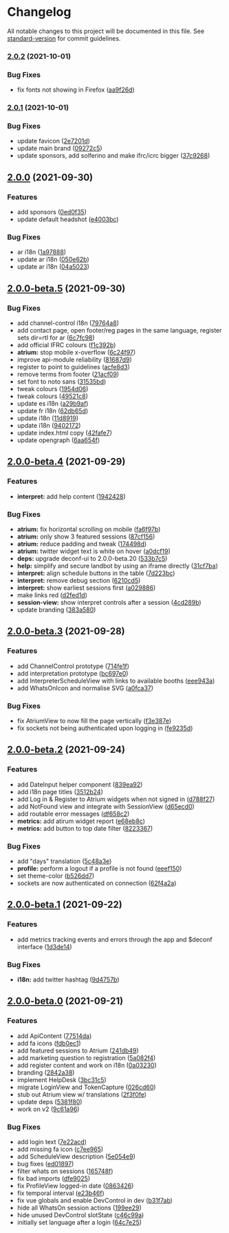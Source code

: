 # Changelog

All notable changes to this project will be documented in this file. See [standard-version](https://github.com/conventional-changelog/standard-version) for commit guidelines.

### [2.0.2](https://github.com/digitalinteraction/climatered-client/compare/v2.0.1...v2.0.2) (2021-10-01)


### Bug Fixes

* fix fonts not showing in Firefox ([aa9f26d](https://github.com/digitalinteraction/climatered-client/commit/aa9f26d529024304d3337c34c2c970659cfefdb3))

### [2.0.1](https://github.com/digitalinteraction/climatered-client/compare/v2.0.0...v2.0.1) (2021-10-01)


### Bug Fixes

* update favicon ([2e7201d](https://github.com/digitalinteraction/climatered-client/commit/2e7201d1a5754465e2c1a0394a670f73326596b3))
* update main brand ([09272c5](https://github.com/digitalinteraction/climatered-client/commit/09272c56255726728ead15ba12d414c041a235ea))
* update sponsors, add solferino and make ifrc/icrc bigger ([37c9268](https://github.com/digitalinteraction/climatered-client/commit/37c9268fe079e100f69da8d1b51ff9f6f60bc2b8))

## [2.0.0](https://github.com/digitalinteraction/climatered-client/compare/v2.0.0-beta.5...v2.0.0) (2021-09-30)


### Features

* add sponsors ([0ed0f35](https://github.com/digitalinteraction/climatered-client/commit/0ed0f3547d3e0767a7f0e8dded7f14c98ef63d19))
* update default headshot ([e4003bc](https://github.com/digitalinteraction/climatered-client/commit/e4003bcd7c4f424c072540f686bbeb97c6f151c9))


### Bug Fixes

* ar i18n ([1a97888](https://github.com/digitalinteraction/climatered-client/commit/1a978883883bb4aaba579985cf72acc2a867c274))
* update ar i18n ([050e62b](https://github.com/digitalinteraction/climatered-client/commit/050e62b7b41ecc3b230d0a5c69775baa87338fb1))
* update ar i18n ([04a5023](https://github.com/digitalinteraction/climatered-client/commit/04a5023224604eb37d1563671936032e582a44ae))

## [2.0.0-beta.5](https://github.com/digitalinteraction/climatered-client/compare/v2.0.0-beta.4...v2.0.0-beta.5) (2021-09-30)


### Bug Fixes

* add channel-control i18n ([79764a8](https://github.com/digitalinteraction/climatered-client/commit/79764a80e7de42db4342042c7e772b8471f3956f))
* add contact page, open footer/reg pages in the same language, register sets dir=rtl for ar ([6c7fc98](https://github.com/digitalinteraction/climatered-client/commit/6c7fc983ae789294057fa7f34b44393548158996))
* add official IFRC colours ([f1c392b](https://github.com/digitalinteraction/climatered-client/commit/f1c392b5f750f396b1e5431c7d3c22dbc4be8523))
* **atrium:** stop mobile x-overflow ([6c24f97](https://github.com/digitalinteraction/climatered-client/commit/6c24f97987c948008f22fb5f592a79d0f64f7767))
* improve api-module reliability ([81687d9](https://github.com/digitalinteraction/climatered-client/commit/81687d95ae3f2c25de68802b590a7f3fbbd11635))
* register to point to guidelines ([acfe8d3](https://github.com/digitalinteraction/climatered-client/commit/acfe8d39e6fa0a25a05892f1ad61e88291b6b298))
* remove terms from footer ([21acf09](https://github.com/digitalinteraction/climatered-client/commit/21acf0977426325b28ea846ac4ef68d04ee8825e))
* set font to noto sans ([31535bd](https://github.com/digitalinteraction/climatered-client/commit/31535bd1cc2f718bc28814a0ae10fb4f4a19cd17))
* tweak colours ([1954d06](https://github.com/digitalinteraction/climatered-client/commit/1954d06774f9933c57d70112122d64f4d4f87d1a))
* tweak colours ([49521c8](https://github.com/digitalinteraction/climatered-client/commit/49521c847ad796c0464a7bac15ec9a70517c9238))
* update es i18n ([a29b9af](https://github.com/digitalinteraction/climatered-client/commit/a29b9aff6d9664d52d8cce1165502b78e993031a))
* update fr i18n ([62db65d](https://github.com/digitalinteraction/climatered-client/commit/62db65d11634cbbaa267cdff0250e2e978ef915b))
* update i18n ([11d8919](https://github.com/digitalinteraction/climatered-client/commit/11d8919257176cfdabe030916647b13b023b734e))
* update i18n ([9402172](https://github.com/digitalinteraction/climatered-client/commit/9402172287ec08d00cf178cf2432b2f266ce6ee7))
* update index.html copy ([42fafe7](https://github.com/digitalinteraction/climatered-client/commit/42fafe75789637a726fa1e176ba97e739e34c36f))
* update opengraph ([6aa654f](https://github.com/digitalinteraction/climatered-client/commit/6aa654f729605bd399876c0b48f43e867f9162a4))

## [2.0.0-beta.4](https://github.com/digitalinteraction/climatered-client/compare/v2.0.0-beta.3...v2.0.0-beta.4) (2021-09-29)


### Features

* **interpret:** add help content ([1942428](https://github.com/digitalinteraction/climatered-client/commit/1942428ccc20d09a5bd943c34ee60fc1dc21d3a9))


### Bug Fixes

* **atrium:** fix horizontal scrolling on mobile ([fa6f97b](https://github.com/digitalinteraction/climatered-client/commit/fa6f97b2e5c7f0e14db402775a0431ac374179ba))
* **atrium:** only show 3 featured sessions ([87cf156](https://github.com/digitalinteraction/climatered-client/commit/87cf1567615a0901085592282716981a0fc4f689))
* **atrium:** reduce padding and tweak ([174498d](https://github.com/digitalinteraction/climatered-client/commit/174498dabaebbc8bed61b8e04dc3e7ff9f4647ef))
* **atrium:** twitter widget text is white on hover ([a0dcf19](https://github.com/digitalinteraction/climatered-client/commit/a0dcf1989850afd71486fbbd7f31bcbdc941e202))
* **deps:** upgrade deconf-ui to 2.0.0-beta.20 ([533b7c5](https://github.com/digitalinteraction/climatered-client/commit/533b7c576d1816a7fe1c14bfd60bff7240396ac5))
* **help:** simplify and secure landbot by using an iframe directly ([31cf7ba](https://github.com/digitalinteraction/climatered-client/commit/31cf7bac2b9db7cdb0030cc94683ee2c13e51394))
* **interpret:** align schedule buttons in the table ([7d223bc](https://github.com/digitalinteraction/climatered-client/commit/7d223bc21928b06319013fb234ab7f826e9a31b4))
* **interpret:** remove debug section ([6210cd5](https://github.com/digitalinteraction/climatered-client/commit/6210cd5fe4808431bac18c1b28c28af4fee02876))
* **interpret:** show earliest sessions first ([a029886](https://github.com/digitalinteraction/climatered-client/commit/a029886da9a9865a7bd709372a79abec4ca5d799))
* make links red ([d2fed1d](https://github.com/digitalinteraction/climatered-client/commit/d2fed1d6b4861a478e2a783dd9152e89d2a7d685))
* **session-view:** show interpret controls after a session ([4cd289b](https://github.com/digitalinteraction/climatered-client/commit/4cd289bbf3c4ed38ab2b29f8a908abb15d37b0f7))
* update branding ([383a580](https://github.com/digitalinteraction/climatered-client/commit/383a5802b413e53d0fc6689f2c902c42716c15e2))

## [2.0.0-beta.3](https://github.com/digitalinteraction/climatered-client/compare/v2.0.0-beta.2...v2.0.0-beta.3) (2021-09-28)


### Features

* add ChannelControl prototype ([714fe1f](https://github.com/digitalinteraction/climatered-client/commit/714fe1fa9d076dd05995d0b9528522f2317fe2a4))
* add interpretation prototype ([bc697e0](https://github.com/digitalinteraction/climatered-client/commit/bc697e03ef3f1a639f7024302eab75f81f065320))
* add InterpreterScheduleView with links to available booths ([eee943a](https://github.com/digitalinteraction/climatered-client/commit/eee943a906b9b3494c60dd67037926d99a532b85))
* add WhatsOnIcon and normalise SVG ([a0fca37](https://github.com/digitalinteraction/climatered-client/commit/a0fca37369ade46de60764e595cb8947685b2fa7))


### Bug Fixes

* fix AtriumView to now fill the page vertically ([f3e387e](https://github.com/digitalinteraction/climatered-client/commit/f3e387ebac714e151f4b02d29d1f4c8f24385b28))
* fix sockets not being authenticated upon logging in ([fe9235d](https://github.com/digitalinteraction/climatered-client/commit/fe9235d47dec2fb4472e4d4db9c1632dcf9bd9b0))

## [2.0.0-beta.2](https://github.com/digitalinteraction/climatered-client/compare/v2.0.0-beta.1...v2.0.0-beta.2) (2021-09-24)


### Features

* add DateInput helper component ([839ea92](https://github.com/digitalinteraction/climatered-client/commit/839ea92fe8e06c613f48f908baf00ee10f63e155))
* add i18n page titles ([3512b24](https://github.com/digitalinteraction/climatered-client/commit/3512b24eac8f92ade0921f23b3f7d8ba4b043e2c))
* add Log in & Register to Atrium widgets when not signed in ([d788f27](https://github.com/digitalinteraction/climatered-client/commit/d788f27572a48592fce90f6d6cc93a70f1730f43))
* add NotFound view and integrate with SessionView ([d65ecd0](https://github.com/digitalinteraction/climatered-client/commit/d65ecd03cd8d6ddb776b7ae22ebdadbaa4516e26))
* add routable error messages ([df658c2](https://github.com/digitalinteraction/climatered-client/commit/df658c2e4c89482606131706fe5c5f6c037f8ae2))
* **metrics:** add atirum widget report ([e68eb8c](https://github.com/digitalinteraction/climatered-client/commit/e68eb8cd4811a1bb2df330e9a8a0d6f91164e668))
* **metrics:** add button to top date filter ([8223367](https://github.com/digitalinteraction/climatered-client/commit/8223367ca6ac604010aa23901f32b767b1a09d85))


### Bug Fixes

* add "days" translation ([5c48a3e](https://github.com/digitalinteraction/climatered-client/commit/5c48a3ef4be138b2e5fa2dfe2265ac80c10cd876))
* **profile:** perform a logout if a profile is not found ([eeef150](https://github.com/digitalinteraction/climatered-client/commit/eeef1502af32fd223e70eb23ed6ad05bc633de81))
* set theme-color ([b526dd7](https://github.com/digitalinteraction/climatered-client/commit/b526dd7e59b7cdd401fffdf76de51efb6b732d59))
* sockets are now authenticated on connection ([62f4a2a](https://github.com/digitalinteraction/climatered-client/commit/62f4a2a3be80a568f90571d3e3e09d5104139bf0))

## [2.0.0-beta.1](https://github.com/digitalinteraction/climatered-client/compare/v2.0.0-beta.0...v2.0.0-beta.1) (2021-09-22)


### Features

* add metrics tracking events and errors through the app and $deconf interface ([1d3de14](https://github.com/digitalinteraction/climatered-client/commit/1d3de143e4d13928afaa069910a7228024737068))


### Bug Fixes

* **i18n:** add twitter hashtag ([9d4757b](https://github.com/digitalinteraction/climatered-client/commit/9d4757bd9a9450ccc2cd98925d9896bc03f3362c))

## [2.0.0-beta.0](https://github.com/digitalinteraction/climatered-client/compare/v1.2.0...v2.0.0-beta.0) (2021-09-21)


### Features

* add ApiContent ([77514da](https://github.com/digitalinteraction/climatered-client/commit/77514dabfa1f73b61d2692fc20efa9ac20e05d3e))
* add fa icons ([fdb0ec1](https://github.com/digitalinteraction/climatered-client/commit/fdb0ec1d5df833e458fcb40c2044bafb760def54))
* add featured sessions to Atrium ([241db49](https://github.com/digitalinteraction/climatered-client/commit/241db4988e75e2d8eff1f82ce690a38c4b53358a))
* add marketing question to registration ([5a082f4](https://github.com/digitalinteraction/climatered-client/commit/5a082f40b959cd82f343a4de65d82fb4cf0d1c66))
* add register content and work on i18n ([0a03230](https://github.com/digitalinteraction/climatered-client/commit/0a03230a7a30921f92b153ed558ff40d00e08eb9))
* branding ([2842a38](https://github.com/digitalinteraction/climatered-client/commit/2842a384e51068abbfc25cb1626024c0302803db))
* implement HelpDesk ([3bc31c5](https://github.com/digitalinteraction/climatered-client/commit/3bc31c52cf04eac3c44e907c3d0759d25cfd7eff))
* migrate LoginView and TokenCapture ([026cd60](https://github.com/digitalinteraction/climatered-client/commit/026cd60b8a2571dec67d213d49fc0e488514c15b))
* stub out Atrium view w/ translations ([2f3f0fe](https://github.com/digitalinteraction/climatered-client/commit/2f3f0fe63bfb732607a1e8593da40e2c0e7a23cf))
* update deps ([5381f80](https://github.com/digitalinteraction/climatered-client/commit/5381f8006d4cf251c640dbaadf65ae693946ff27))
* work on v2 ([9c61a96](https://github.com/digitalinteraction/climatered-client/commit/9c61a96c60e4c84d280d9b6e3c794032af72a4a8))


### Bug Fixes

* add login text ([7e22acd](https://github.com/digitalinteraction/climatered-client/commit/7e22acd4bd984a905b924d8bdd82c5dc880f5154))
* add missing fa icon ([c7ee965](https://github.com/digitalinteraction/climatered-client/commit/c7ee9652cf9e0ff97320ffbf7cace07202b53b63))
* add ScheduleView description ([5e054e9](https://github.com/digitalinteraction/climatered-client/commit/5e054e911015d52d46109fae55149167c9c3db1d))
* bug fixes ([ed01897](https://github.com/digitalinteraction/climatered-client/commit/ed018973aa6b32fa2ce11a86dc46b760d67673c4))
* filter whats on sessions ([165748f](https://github.com/digitalinteraction/climatered-client/commit/165748f7e9a02c30f8004950f3065ffc8d375313))
* fix bad imports ([dfe9025](https://github.com/digitalinteraction/climatered-client/commit/dfe9025bbfb8a1d5ee65caf127dc79bde9223b3f))
* fix ProfileView logged-in date ([0863426](https://github.com/digitalinteraction/climatered-client/commit/0863426a5b9d2028485856c076f2c2e3921082b3))
* fix temporal interval ([e23b46f](https://github.com/digitalinteraction/climatered-client/commit/e23b46f00941ac8b6ab3be29e7ab7dfa822549fd))
* fix vue globals and enable DevControl in dev ([b31f7ab](https://github.com/digitalinteraction/climatered-client/commit/b31f7ab6821619e1c9956aec767c1843881e5e74))
* hide all WhatsOn session actions ([199ee29](https://github.com/digitalinteraction/climatered-client/commit/199ee290a426ba045a849d9827739778233194e1))
* hide unused DevControl slotState ([c46c99a](https://github.com/digitalinteraction/climatered-client/commit/c46c99a2985cd4599cadcd4f4881f83e3ed363ea))
* initially set language after a login ([64c7e25](https://github.com/digitalinteraction/climatered-client/commit/64c7e2518e0270e6c238f0836c21b3b59b45bff4))
